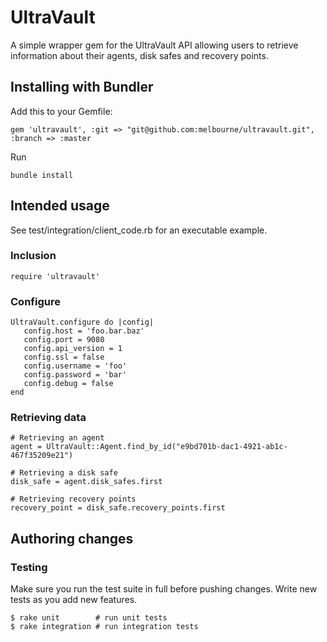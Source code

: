 # UltraVault

A simple wrapper gem for the UltraVault API allowing users to retrieve information about their agents, disk safes and recovery points.

## Installing with Bundler

Add this to your Gemfile:

    gem 'ultravault', :git => "git@github.com:melbourne/ultravault.git", :branch => :master

Run

    bundle install

## Intended usage

See test/integration/client_code.rb for an executable example.

### Inclusion

    require 'ultravault'

### Configure

    UltraVault.configure do |config|
       config.host = 'foo.bar.baz'
       config.port = 9080
       config.api_version = 1
       config.ssl = false
       config.username = 'foo'
       config.password = 'bar'
       config.debug = false
    end   
 
### Retrieving data

    # Retrieving an agent
    agent = UltraVault::Agent.find_by_id("e9bd701b-dac1-4921-ab1c-467f35209e21")
    
    # Retrieving a disk safe
    disk_safe = agent.disk_safes.first

    # Retrieving recovery points
    recovery_point = disk_safe.recovery_points.first


## Authoring changes

### Testing

Make sure you run the test suite in full before pushing changes. Write new tests as you add new features.

    $ rake unit        # run unit tests
    $ rake integration # run integration tests

